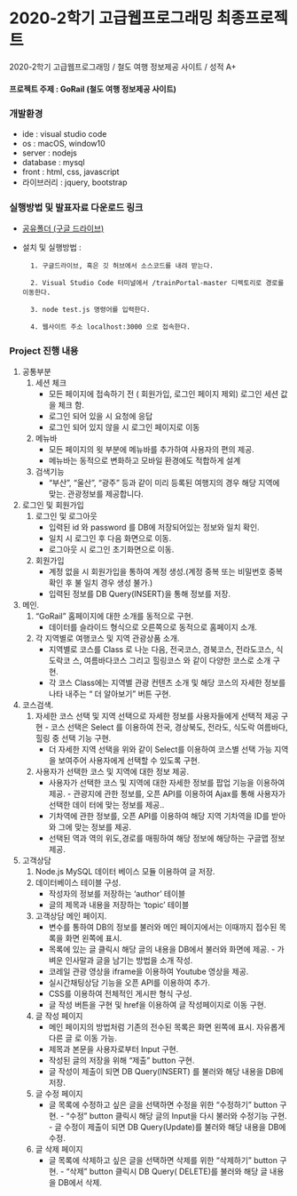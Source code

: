 # 2020-2학기 고급웹프로그래밍 최종프로젝트
2020-2학기 고급웹프로그래밍 / 철도 여행 정보제공 사이트 / 성적 A+

#### 프로젝트 주제 : GoRail (철도 여행 정보제공 사이트)

### 개발환경 
* ide : visual studio code 
* os : macOS, window10 
* server : nodejs 
* database : mysql 
* front : html, css, javascript 
* 라이브러리 : jquery, bootstrap

### 실행방법 및 발표자료 다운로드 링크
* [공유폴더 (구글 드라이브)](https://drive.google.com/drive/folders/1ZlMUAT8sSSWSomFpkwdQbOfK9-qIlvNO?usp=sharing)
* 설치 및 실행방법 :  

        1. 구글드라이브, 혹은 깃 허브에서 소스코드를 내려 받는다. 
        
        2. Visual Studio Code 터미널에서 /trainPortal-master 디렉토리로 경로를 이동한다. 
        
        3. node test.js 명령어를 입력한다. 
        
        4. 웹사이트 주소 localhost:3000 으로 접속한다.


### Project 진행 내용 

1. 공통부분 
    1. 세션 체크 
        - 모든 페이지에 접속하기 전 ( 회원가입, 로그인 페이지 제외) 로그인 세션 값을 체크 함. 
        - 로그인 되어 있을 시 요청에 응답 
        - 로그인 되어 있지 않을 시 로그인 페이지로 이동 
    1. 메뉴바 
        - 모든 페이지의 윗 부분에 메뉴바를 추가하여 사용자의 편의 제공. 
        - 메뉴바는 동적으로 변화하고 모바일 환경에도 적합하게 설계 
    1. 검색기능 
        - “부산”, “울산”, “광주” 등과 같이 미리 등록된 여행지의 경우 해당 지역에 맞는.  관광정보를 제공합니다. 
1. 로그인 및 회원가입 
    1. 로그인 및 로그아웃 
        - 입력된 id 와 password 를 DB에 저장되어있는 정보와 일치 확인. 
        - 일치 시 로그인 후 다음 화면으로 이동. 
        - 로그아웃 시 로그인 초기화면으로 이동. 
    1. 회원가입 
        - 계정 없을 시 회원가입을 통하여 계정 생성.(계정 중복 또는 비밀번호 중복 확인 후 불 일치 경우 생성 불가.) 
        - 입력된 정보를 DB Query(INSERT)을 통해 정보를 저장. 
1. 메인. 
    1. “GoRail” 홈페이지에 대한 소개를 동적으로 구현. 
        - 데이터를 슬라이드 형식으로 오른쪽으로 동적으로 홈페이지 소개. 
    1. 각 지역별로 여행코스 및 지역 관광상품 소개.
        - 지역별로 코스를 Class 로 나눈 다음, 전국코스, 경북코스, 전라도코스, 식도락코 스, 여름바다코스 그리고 힐링코스 와 같이 다양한 코스로 소개 구현. 
        - 각 코스 Class에는 지역별 관광 컨텐츠 소개 및 해당 코스의 자세한 정보를 나타 내주는 “ 더 알아보기” 버튼 구현. 
1. 코스검색. 
    1. 자세한 코스 선택 및 지역 선택으로 자세한 정보를 사용자들에게 선택적 제공 구현 - 코스 선택은 Select 를 이용하여 전국, 경상북도, 전라도, 식도락 여름바다, 힐링 중 선택 기능 구현. 
       - 더 자세한 지역 선택을 위와 같이 Select를 이용하여 코스별 선택 가능 지역을 보여주어 사용자에게 선택할 수 있도록 구현. 
    1. 사용자가 선택한 코스 및 지역에 대한 정보 제공. 
        - 사용자가 선택한 코스 및 지역에 대한 자세한 정보를 팝업 기능을 이용하여 제공. - 관광지에 관한 정보를, 오픈 API를 이용하여 Ajax를 통해 사용자가 선택한 데이 터에 맞는 정보를 제공.. 
        - 기차역에 관한 정보를, 오픈 API를 이용하여 해당 지역 기차역을 ID를 받아와 그에 맞는 정보를 제공. 
        - 선택된 역과 역의 위도,경로를 매핑하여 해당 정보에 해당하는 구글맵 정보 제공. 
1. 고객상담 
    1. Node.js MySQL 데이터 베이스 모듈 이용하여 글 저장. 
    1. 데이터베이스 테이블 구성. 
        - 작성자의 정보를 저장하는 ‘author’ 테이블 
        - 글의 제목과 내용을 저장하는 ‘topic’ 테이블 
    1. 고객상담 메인 페이지. 
        - 변수를 통하여 DB의 정보를 불러와 메인 페이지에서는 이때까지 접수된 목록을 화면 왼쪽에 표시. 
        - 목록에 있는 글 클릭시 해당 글의 내용을 DB에서 불러와 화면에 제공. - 가벼운 인사말과 글을 남기는 방법을 소개 작성. 
        - 코레일 관광 영상을 iframe을 이용하여 Youtube 영상을 제공. 
        - 실시간채팅상담 기능을 오픈 API를 이용하여 추가. 
        - CSS를 이용하여 전체적인 게시판 형식 구성.
         - 글 작성 버튼을 구현 및 href을 이용하여 글 작성페이지로 이동 구현. 
    1. 글 작성 페이지 
        - 메인 페이지의 방법처럼 기존의 전수된 목록은 화면 왼쪽에 표시. 자유롭게 다른 글 로 이동 가능. 
        - 제목과 본문을 사용자로부터 Input 구현. 
        - 작성된 글의 저장을 위해 “제출” button 구현. 
        - 글 작성이 제출이 되면 DB Query(INSERT) 를 불러와 해당 내용을 DB에 저장. 
    1. 글 수정 페이지 
        - 글 목록에 수정하고 싶은 글을 선택하면 수정을 위한 “수정하기” button 구현. - “수정” button 클릭시 해당 글의 Input을 다시 불러와 수정기능 구현. - 글 수정이 제출이 되면 DB Query(Update)를 불러와 해당 내용을 DB에 수정. 
    1. 글 삭제 페이지 
        - 글 목록에 삭제하고 싶은 글을 선택하면 삭제를 위한 “삭제하기” button 구현. - “삭제” button 클릭시 DB Query( DELETE)를 불러와 해당 글 내용을 DB에서 삭제.
